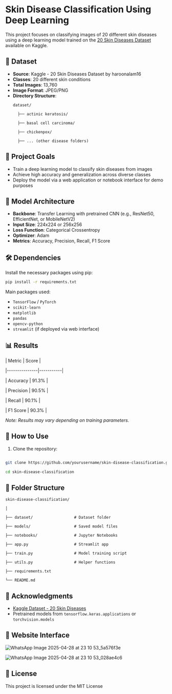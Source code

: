 
# Skin Disease Classification Using Deep Learning

This project focuses on classifying images of 20 different skin diseases using a deep learning model trained on the [20 Skin Diseases Dataset](https://www.kaggle.com/datasets/haroonalam16/20-skin-diseases-image-dataset) available on Kaggle.

## 📂 Dataset

- **Source**: Kaggle - 20 Skin Diseases Dataset by haroonalam16
- **Classes**: 20 different skin conditions
- **Total Images**: 13,760
- **Image Format**: JPEG/PNG
- **Directory Structure**:
  ```
  dataset/
    
    ├── actinic keratosis/
    
    ├── basal cell carcinoma/
    
    ├── chickenpox/
    
    ├── ... (other disease folders)
  ```

## 🚀 Project Goals

- Train a deep learning model to classify skin diseases from images
- Achieve high accuracy and generalization across diverse classes
- Deploy the model via a web application or notebook interface for demo purposes

## 🧠 Model Architecture

- **Backbone**: Transfer Learning with pretrained CNN (e.g., ResNet50, EfficientNet, or MobileNetV2)
- **Input Size**: 224x224 or 256x256
- **Loss Function**: Categorical Crossentropy
- **Optimizer**: Adam
- **Metrics**: Accuracy, Precision, Recall, F1 Score

## 🛠️ Dependencies

Install the necessary packages using pip:

```bash
pip install -r requirements.txt
```

Main packages used:
- `TensorFlow` / `PyTorch`
- `scikit-learn`
- `matplotlib`
- `pandas`
- `opencv-python`
- `streamlit` (if deployed via web interface)

## 📊 Results


| Metric        | Score     |

|---------------|-----------|

| Accuracy      | 91.3%     |

| Precision     | 90.5%     |

| Recall        | 90.1%     |

| F1 Score      | 90.3%     |

*Note: Results may vary depending on training parameters.*

## 🧪 How to Use

1. Clone the repository:

```bash

git clone https://github.com/yourusername/skin-disease-classification.git

cd skin-disease-classification

```

## 📁 Folder Structure

```
skin-disease-classification/

│

├── dataset/                  # Dataset folder

├── models/                   # Saved model files

├── notebooks/                # Jupyter Notebooks

├── app.py                    # Streamlit app

├── train.py                  # Model training script

├── utils.py                  # Helper functions

├── requirements.txt

└── README.md

```

## 📌 Acknowledgments

- [Kaggle Dataset - 20 Skin Diseases](https://www.kaggle.com/datasets/haroonalam16/20-skin-diseases-image-dataset)
- Pretrained models from `tensorflow.keras.applications` or `torchvision.models`

## 📃 Website Interface

![WhatsApp Image 2025-04-28 at 23 10 53_5a576f3e](https://github.com/user-attachments/assets/39b6bffd-26e8-4937-8219-34f53f810704)


![WhatsApp Image 2025-04-28 at 23 10 53_028ae4c6](https://github.com/user-attachments/assets/69cf8a08-476b-4a0d-9814-cf848d40d03a)



## 📃 License

This project is licensed under the MIT License
